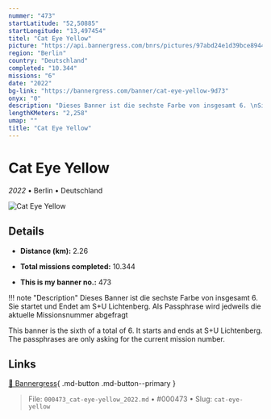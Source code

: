 ```yaml
---
nummer: "473"
startLatitude: "52,50885"
startLongitude: "13,497454"
titel: "Cat Eye Yellow"
picture: "https://api.bannergress.com/bnrs/pictures/97abd24e1d39bce894418ba9ee886bb8"
region: "Berlin"
country: "Deutschland"
completed: "10.344"
missions: "6"
date: "2022"
bg-link: "https://bannergress.com/banner/cat-eye-yellow-9d73"
onyx: "0"
description: "Dieses Banner ist die sechste Farbe von insgesamt 6. \nSie startet und Endet am S+U Lichtenberg. \nAls Passphrase wird jedweils die aktuelle Missionsnummer abgefragt\n\nThis banner is the sixth of a total of 6. \nIt starts and ends at S+U Lichtenberg. \nThe passphrases are only asking for the current mission number."
lengthKMeters: "2,258"
umap: ""
title: "Cat Eye Yellow"
---
```

# Cat Eye Yellow

*2022* • Berlin • Deutschland

![Cat Eye Yellow](https://api.bannergress.com/bnrs/pictures/97abd24e1d39bce894418ba9ee886bb8)

## Details
- **Distance (km):** 2.26

- **Total missions completed:** 10.344
- **This is my banner no.:** 473


!!! note "Description"
    Dieses Banner ist die sechste Farbe von insgesamt 6. 
Sie startet und Endet am S+U Lichtenberg. 
Als Passphrase wird jedweils die aktuelle Missionsnummer abgefragt

This banner is the sixth of a total of 6. 
It starts and ends at S+U Lichtenberg. 
The passphrases are only asking for the current mission number.



## Links
[🔗 Bannergress](https://bannergress.com/banner/cat-eye-yellow-9d73){ .md-button .md-button--primary }



> File: `000473_cat-eye-yellow_2022.md` • #000473 • Slug: `cat-eye-yellow`
